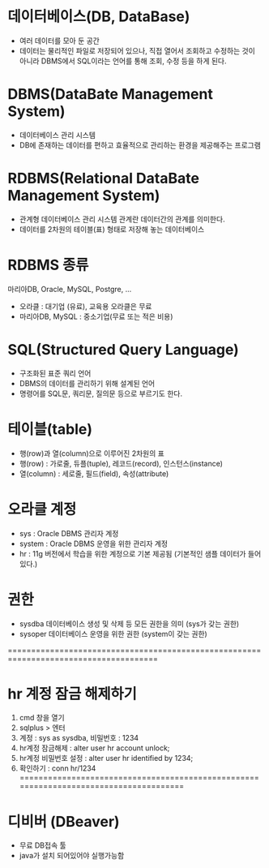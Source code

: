# 데이터베이스(DB, DataBase)
- 여러 데이터를 모아 둔 공간
- 데이터는 물리적인 파일로 저장되어 있으나, 직접 열어서 조회하고 수정하는 것이 아니라 DBMS에서 SQL이라는 언어를 통해 조회, 수정 등을 하게 된다.

# DBMS(DataBate Management System)
- 데이터베이스 관리 시스템
- DB에 존재하는 데이터를 편하고 효율적으로 관리하는 환경을 제공해주는 프로그램

# RDBMS(Relational DataBate Management System)
- 관계형 데이터베이스 관리 시스템
  관계란 데이터간의 관계를 의미한다.
- 데이터를 2차원의 테이블(표) 형태로 저장해 놓는 데이터베이스

# RDBMS 종류
마리아DB, Oracle, MySQL, Postgre, ...

- 오라클 : 대기업 (유료), 교육용 오라클은 무료
- 마리아DB, MySQL : 중소기업(무료 또는 적은 비용)

# SQL(Structured Query Language)
- 구조화된 표준 쿼리 언어
- DBMS의 데이터를 관리하기 위해 설계된 언어
- 명령어를 SQL문, 쿼리문, 질의문 등으로 부르기도 한다.

# 테이블(table)
- 행(row)과 열(column)으로 이루어진 2차원의 표
- 행(row) : 가로줄, 듀플(tuple), 레코드(record), 인스턴스(instance)
- 열(column) : 세로줄, 필드(field), 속성(attribute)

# 오라클 계정
- sys : Oracle DBMS 관리자 계정
- system : Oracle DBMS 운영을 위한 관리자 계정
- hr : 11g 버전에서 학습을 위한 계정으로 기본 제공됨
	  (기본적인 샘플 데이터가 들어있다.)

# 권한
- sysdba
	데이터베이스 생성 및 삭제 등 모든 권한을 의미
	(sys가 갖는 권한)
- sysoper
	데이터베이스 운영을 위한 권한
	(system이 갖는 권한)

======================================================================================
# hr 계정 잠금 해제하기
1. cmd 창을 열기
2. sqlplus > 엔터
3. 계정 : sys as sysdba, 비밀번호 : 1234
4. hr계정 잠금해제 : alter user hr account unlock;
5. hr계정 비밀번호 설정 : alter user hr identified by 1234;
6. 확인하기 : conn hr/1234 
======================================================================================
# 디비버 (DBeaver)
- 무료 DB접속 툴
- java가 설치 되어있어야 실행가능함



